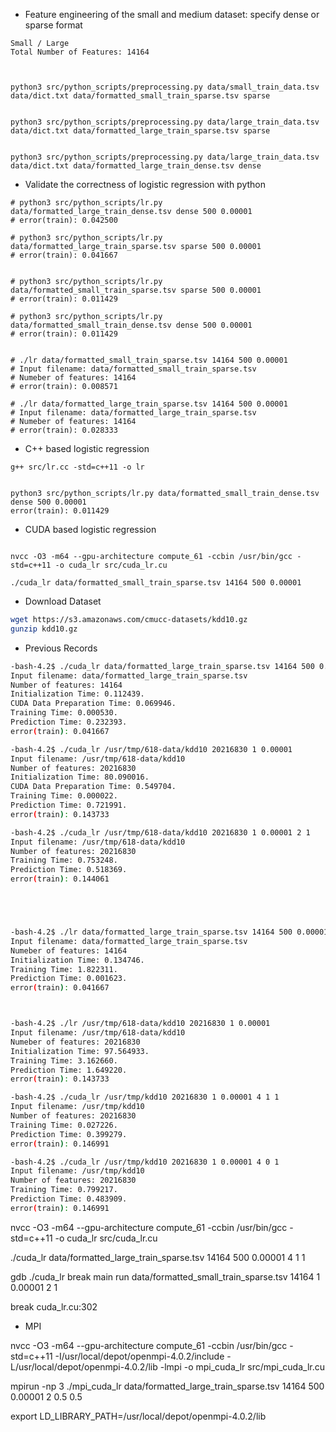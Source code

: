 - Feature engineering of the small and medium dataset: specify dense or sparse format
```shell
Small / Large
Total Number of Features: 14164



python3 src/python_scripts/preprocessing.py data/small_train_data.tsv data/dict.txt data/formatted_small_train_sparse.tsv sparse


python3 src/python_scripts/preprocessing.py data/large_train_data.tsv data/dict.txt data/formatted_large_train_sparse.tsv sparse


python3 src/python_scripts/preprocessing.py data/large_train_data.tsv data/dict.txt data/formatted_large_train_dense.tsv dense

```

- Validate the correctness of logistic regression with python
```shell
# python3 src/python_scripts/lr.py data/formatted_large_train_dense.tsv dense 500 0.00001
# error(train): 0.042500

# python3 src/python_scripts/lr.py data/formatted_large_train_sparse.tsv sparse 500 0.00001
# error(train): 0.041667


# python3 src/python_scripts/lr.py data/formatted_small_train_sparse.tsv sparse 500 0.00001
# error(train): 0.011429

# python3 src/python_scripts/lr.py data/formatted_small_train_dense.tsv dense 500 0.00001
# error(train): 0.011429


# ./lr data/formatted_small_train_sparse.tsv 14164 500 0.00001
# Input filename: data/formatted_small_train_sparse.tsv
# Numeber of features: 14164
# error(train): 0.008571

# ./lr data/formatted_large_train_sparse.tsv 14164 500 0.00001
# Input filename: data/formatted_large_train_sparse.tsv
# Numeber of features: 14164
# error(train): 0.028333
```

- C++ based logistic regression
```shell
g++ src/lr.cc -std=c++11 -o lr 


python3 src/python_scripts/lr.py data/formatted_small_train_dense.tsv dense 500 0.00001
error(train): 0.011429
```


- CUDA based logistic regression
```shell

nvcc -O3 -m64 --gpu-architecture compute_61 -ccbin /usr/bin/gcc -std=c++11 -o cuda_lr src/cuda_lr.cu

./cuda_lr data/formatted_small_train_sparse.tsv 14164 500 0.00001
```

- Download Dataset
```bash
wget https://s3.amazonaws.com/cmucc-datasets/kdd10.gz
gunzip kdd10.gz 
```

- Previous Records
```bash
-bash-4.2$ ./cuda_lr data/formatted_large_train_sparse.tsv 14164 500 0.00001 2 1
Input filename: data/formatted_large_train_sparse.tsv
Number of features: 14164
Initialization Time: 0.112439.
CUDA Data Preparation Time: 0.069946.
Training Time: 0.000530.
Prediction Time: 0.232393.
error(train): 0.041667

-bash-4.2$ ./cuda_lr /usr/tmp/618-data/kdd10 20216830 1 0.00001
Input filename: /usr/tmp/618-data/kdd10
Number of features: 20216830
Initialization Time: 80.090016.
CUDA Data Preparation Time: 0.549704.
Training Time: 0.000022.
Prediction Time: 0.721991.
error(train): 0.143733

-bash-4.2$ ./cuda_lr /usr/tmp/618-data/kdd10 20216830 1 0.00001 2 1
Input filename: /usr/tmp/618-data/kdd10
Number of features: 20216830
Training Time: 0.753248.
Prediction Time: 0.518369.
error(train): 0.144061





-bash-4.2$ ./lr data/formatted_large_train_sparse.tsv 14164 500 0.00001
Input filename: data/formatted_large_train_sparse.tsv
Numeber of features: 14164
Initialization Time: 0.134746.
Training Time: 1.822311.
Prediction Time: 0.001623.
error(train): 0.041667



-bash-4.2$ ./lr /usr/tmp/618-data/kdd10 20216830 1 0.00001 
Input filename: /usr/tmp/618-data/kdd10
Numeber of features: 20216830
Initialization Time: 97.564933.
Training Time: 3.162660.
Prediction Time: 1.649220.
error(train): 0.143733

-bash-4.2$ ./cuda_lr /usr/tmp/kdd10 20216830 1 0.00001 4 1 1
Input filename: /usr/tmp/kdd10
Number of features: 20216830
Training Time: 0.027226.
Prediction Time: 0.399279.
error(train): 0.146991

-bash-4.2$ ./cuda_lr /usr/tmp/kdd10 20216830 1 0.00001 4 0 1
Input filename: /usr/tmp/kdd10
Number of features: 20216830
Training Time: 0.799217.
Prediction Time: 0.483909.
error(train): 0.146991

```


nvcc -O3 -m64 --gpu-architecture compute_61 -ccbin /usr/bin/gcc -std=c++11 -o cuda_lr src/cuda_lr.cu


./cuda_lr data/formatted_large_train_sparse.tsv 14164 500 0.00001 4 1 1

gdb ./cuda_lr
break main
run data/formatted_small_train_sparse.tsv 14164 1 0.00001 2 1



break cuda_lr.cu:302



- MPI

nvcc -O3 -m64 --gpu-architecture compute_61 -ccbin /usr/bin/gcc -std=c++11 -I/usr/local/depot/openmpi-4.0.2/include -L/usr/local/depot/openmpi-4.0.2/lib -lmpi -o mpi_cuda_lr src/mpi_cuda_lr.cu

mpirun -np 3 ./mpi_cuda_lr data/formatted_large_train_sparse.tsv 14164 500 0.00001 2 0.5 0.5

export LD_LIBRARY_PATH=/usr/local/depot/openmpi-4.0.2/lib